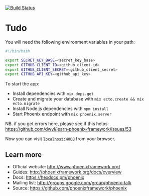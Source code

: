 [![Build Status](https://travis-ci.org/dwyl/tudo.svg?branch=master)](https://travis-ci.org/dwyl/tudo)

# Tudo

You will need the following environment variables in your path:

```bash
#!/bin/bash

export SECRET_KEY_BASE=<secret_key_base>
export GITHUB_CLIENT_ID=<github_client_id>
export GITHUB_CLIENT_SECRET=<github_client_secret>
export GITHUB_API_KEY=<github_api_key>
```

To start the app:

  * Install dependencies with `mix deps.get`
  * Create and migrate your database with `mix ecto.create && mix ecto.migrate`
  * Install Node.js dependencies with `npm install`
  * Start Phoenix endpoint with `mix phoenix.server`

  NB. if you get errors here, please see if this helps: https://github.com/dwyl/learn-phoenix-framework/issues/53

Now you can visit [`localhost:4000`](http://localhost:4000) from your browser.

## Learn more

  * Official website: http://www.phoenixframework.org/
  * Guides: http://phoenixframework.org/docs/overview
  * Docs: https://hexdocs.pm/phoenix
  * Mailing list: http://groups.google.com/group/phoenix-talk
  * Source: https://github.com/phoenixframework/phoenix
